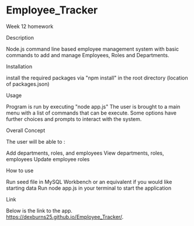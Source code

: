 # Employee_Tracker



Week 12 homework



Description


Node.js command line based employee management system with basic commands to add and manage Employees, Roles and Departments.


Installation


install the required packages via "npm install" in the root directory (location of packages.json)


Usage



Program is run by executing "node app.js" The user is brought to a main menu with a list of commands that can be execute. Some options have further choices and prompts to interact with the system.


Overall Concept



The user will be able to :

Add departments, roles, and employees
View departments, roles, employees
Update employee roles





How to use


Run seed file in MySQL Workbench or an equivalent if you would like starting data
Run node app.js in your terminal to start the application



Link



Below is the link to the app. https://dexburns25.github.io/Employee_Tracker/.
